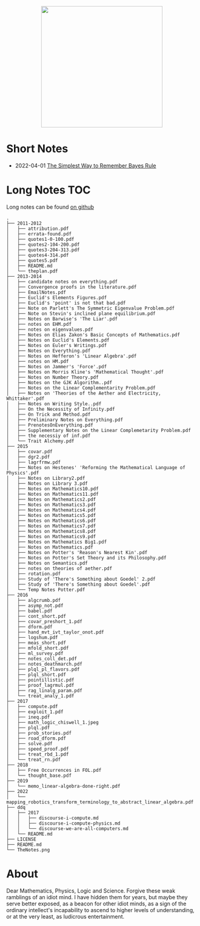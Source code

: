 <p align="center"><img src="/TheNotes/assets/TheNotes.png" width="320"/></p>

# Short Notes
- 2022-04-01 [The Simplest Way to Remember Bayes Rule](short-notes/2022-04-01-remember-bayes.md)

# Long Notes TOC

Long notes can be found [on github](https://github.com/jadnohra/TheNotes)

```
.
├── 2011-2012
│   ├── attribution.pdf
│   ├── errata-found.pdf
│   ├── quotes1-0-100.pdf
│   ├── quotes2-104-200.pdf
│   ├── quotes3-204-313.pdf
│   ├── quotes4-314.pdf
│   ├── quotes5.pdf
│   ├── README.md
│   └── theplan.pdf
├── 2013-2014 
│   ├── candidate notes on everything.pdf
│   ├── Convergence proofs in the literature.pdf
│   ├── EmailNotes.pdf
│   ├── Euclid's Elements Figures.pdf
│   ├── Euclid's 'point' is not that bad.pdf
│   ├── Note on Parlett's The Symmetric Eigenvalue Problem.pdf
│   ├── Note on Stevin's inclined plane equilibrium.pdf
│   ├── Notes on Barwise's 'The Liar'.pdf
│   ├── notes on EHM.pdf
│   ├── notes on eigenvalues.pdf
│   ├── Notes on Elias Zakon's Basic Concepts of Mathematics.pdf
│   ├── Notes on Euclid's Elements.pdf
│   ├── Notes on Euler's Writings.pdf
│   ├── Notes on Everything.pdf
│   ├── Notes on Hefferon's 'Linear Algebra'.pdf
│   ├── notes on HM.pdf
│   ├── Notes on Jammer's 'Force'.pdf
│   ├── Notes on Morris Kline's 'Mathematical Thought'.pdf
│   ├── Notes on Number Theory.pdf
│   ├── Notes on the GJK Algorithm..pdf
│   ├── Notes on the Linear Complementarity Problem.pdf
│   ├── Notes on 'Theories of the Aether and Electricity, Whittaker'.pdf
│   ├── Notes on Writing Style..pdf
│   ├── On the Necessity of Infinity.pdf
│   ├── On Trick and Method.pdf
│   ├── Preliminary Notes on Everything.pdf
│   ├── PrenotesOnEverything.pdf
│   ├── Supplementary Notes on the Linear Complemetarity Problem.pdf
│   ├── the necessiy of inf.pdf
│   └── Trait Alchemy.pdf
├── 2015
│   ├── covar.pdf
│   ├── dgr2.pdf
│   ├── lagrfrmw.pdf
│   ├── Notes on Hestenes' 'Reforming the Mathematical Language of Physics'.pdf
│   ├── Notes on Library2.pdf
│   ├── Notes on Library 3.pdf
│   ├── Notes on Mathematics10.pdf
│   ├── Notes on Mathematics11.pdf
│   ├── Notes on Mathematics2.pdf
│   ├── Notes on Mathematics3.pdf
│   ├── Notes on Mathematics4.pdf
│   ├── Notes on Mathematics5.pdf
│   ├── Notes on Mathematics6.pdf
│   ├── Notes on Mathematics7.pdf
│   ├── Notes on Mathematics8.pdf
│   ├── Notes on Mathematics9.pdf
│   ├── Notes on Mathematics Big1.pdf
│   ├── Notes on Mathematics.pdf
│   ├── Notes on Potter's 'Reason's Nearest Kin'.pdf
│   ├── Notes on Potter's Set Theory and its Philosophy.pdf
│   ├── Notes on Semantics.pdf
│   ├── notes on theories of aether.pdf
│   ├── rotation.pdf
│   ├── Study of 'There's Something about Goedel' 2.pdf
│   ├── Study of 'There's Something about Goedel'.pdf
│   └── Temp Notes Potter.pdf
├── 2016
│   ├── algcrumb.pdf
│   ├── asymp_not.pdf
│   ├── babel.pdf
│   ├── cont_short.pdf
│   ├── covar_preshort_1.pdf
│   ├── dform.pdf
│   ├── hand_mvt_ivt_taylor_onot.pdf
│   ├── logshum.pdf
│   ├── meas_short.pdf
│   ├── mfold_short.pdf
│   ├── ml_survey.pdf
│   ├── notes_coll_det.pdf
│   ├── notes_deathmarch.pdf
│   ├── plql_pl_flavors.pdf
│   ├── plql_short.pdf
│   ├── pointillistic.pdf
│   ├── proof_lagrmul.pdf
│   ├── rag_linalg_param.pdf
│   └── treat_analy_1.pdf
├── 2017
│   ├── compute.pdf
│   ├── exploit_1.pdf
│   ├── ineq.pdf
│   ├── math_logic_chiswell_1.jpeg
│   ├── plql.pdf
│   ├── prob_stories.pdf
│   ├── road_dform.pdf
│   ├── solve.pdf
│   ├── speed_proof.pdf
│   ├── treat_rbd_1.pdf
│   └── treat_rn.pdf
├── 2018
│   ├── Free Occurrences in FOL.pdf
│   └── thought_base.pdf
├── 2019
│   └── memo_linear-algebra-done-right.pdf
├── 2022
│   └── mapping_robotics_transform_terminology_to_abstract_linear_algebra.pdf
├── ddq
│   ├── 2017
│   │   ├── discourse-i-compute.md
│   │   ├── discourse-i-compute-physics.md
│   │   └── discourse-we-are-all-computers.md
│   └── README.md
├── LICENSE
├── README.md
└── TheNotes.png
```

# About

Dear Mathematics, Physics, Logic and Science. Forgive these weak ramblings of an idiot mind. I have hidden them for years, but maybe they serve better exposed, as a beacon for other idiot minds, as a sign of the ordinary intellect's incapability to ascend to higher levels of understanding, or at the very least, as ludicrous entertainment.

